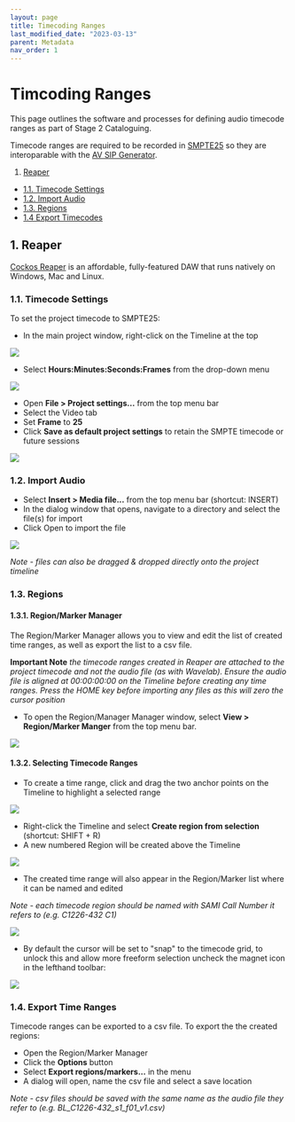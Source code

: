 ```yaml
---
layout: page
title: Timecoding Ranges
last_modified_date: "2023-03-13"
parent: Metadata
nav_order: 1
---
```


# Timcoding Ranges
This page outlines the software and processes for defining audio timecode ranges as part of Stage 2 Cataloguing.

Timecode ranges are required to be recorded in [SMPTE25](https://en.wikipedia.org/wiki/SMPTE_timecode) so they are interoparable with the [AV SIP Generator](https://british-library-technical-services.github.io/Documentation/docs/AVSIPGEN/#av-sip-generator).

1. [Reaper](#1-reaper)
* [1.1. Timecode Settings](#11-timecode-settings)
* [1.2. Import Audio](#12-import-audio)
* [1.3. Regions](#13-regions)
* [1.4 Export Timecodes](#14-export-time-ranges)

## 1. Reaper
[Cockos Reaper](https://www.reaper.fm) is an affordable, fully-featured DAW that runs natively on Windows, Mac and Linux. 

### 1.1. Timecode Settings
To set the project timecode to SMPTE25:

* In the main project window, right-click on the Timeline at the top

<img src="{{ site.baseurl }}/assets/images/timecoding/1_default_timeline.png">

* Select **Hours:Minutes:Seconds:Frames** from the drop-down menu

<img src="{{ site.baseurl }}/assets/images/timecoding/2_hr-min-sec-frame.png">

* Open **File > Project settings...** from the top menu bar
* Select the Video tab
* Set **Frame** to **25**
* Click **Save as default project settings** to retain the SMPTE timecode or future sessions

<img src="{{ site.baseurl }}/assets/images/timecoding/3_frame.png">

### 1.2. Import Audio

* Select **Insert > Media file...** from the top menu bar (shortcut: INSERT)
* In the dialog window that opens, navigate to a directory and select the file(s) for import
* Click Open to import the file

<img src="{{ site.baseurl }}/assets/images/timecoding/4_insert_file.png">

_Note - files can also be dragged & dropped directly onto the project timeline_

### 1.3. Regions

#### 1.3.1. Region/Marker Manager
The Region/Marker Manager allows you to view and edit the list of created time ranges, as well as export the list to a csv file.

**Important Note** _the timecode ranges created in Reaper are attached to the project timecode and not the audio file (as with Wavelab).  Ensure the audio file is aligned at 00:00:00:00 on the Timeline before creating any time ranges.  Press the HOME key before importing any files as this will zero the cursor position_

* To open the Region/Manager Manager window, select **View > Region/Marker Manger** from the top menu bar.  

<img src="{{ site.baseurl }}/assets/images/timecoding/5_open_region_manager.png">

#### 1.3.2. Selecting Timecode Ranges

* To create a time range, click and drag the two anchor points on the Timeline to highlight a selected range

<img src="{{ site.baseurl }}/assets/images/timecoding/6_select_range.png">

* Right-click the Timeline and select **Create region from selection** (shortcut: SHIFT + R)
* A new numbered Region will be created above the Timeline

<img src="{{ site.baseurl }}/assets/images/timecoding/7_create_region.png">

* The created time range will also appear in the Region/Marker list where it can be named and edited

_Note - each timecode region should be named with SAMI Call Number it refers to (e.g. C1226-432 C1)_

<img src="{{ site.baseurl }}/assets/images/timecoding/8_region_marker_list.png">

* By default the cursor will be set to "snap" to the timecode grid, to unlock this and allow more freeform selection uncheck the magnet icon in the lefthand toolbar:

<img src="{{ site.baseurl }}/assets/images/timecoding/9_snapping.png">

### 1.4. Export Time Ranges

Timecode ranges can be exported to a csv file.  To export the the created regions:

* Open the Region/Marker Manager
* Click the **Options** button
* Select **Export regions/markers...** in the menu
* A dialog will open, name the csv file and select a save location

_Note - csv files should be saved with the same name as the audio file they refer to (e.g. BL_C1226-432_s1_f01_v1.csv)_
